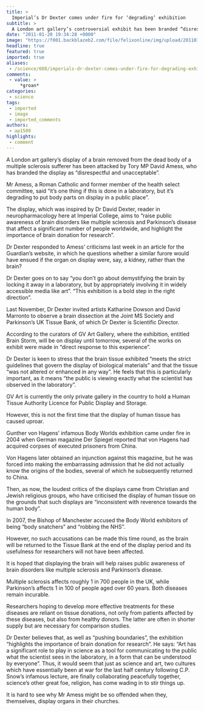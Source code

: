 ```yaml
---
title: >
  Imperial’s Dr Dexter comes under fire for ‘degrading’ exhibition
subtitle: >
  A London art gallery’s controversial exhibit has been branded “disrespectful and unacceptable”.
date: "2011-01-20 19:34:28 +0000"
image: "https://f001.backblazeb2.com/file/felixonline/img/upload/201101201929-ks607-braiiiii.jpg"
headline: true
featured: true
imported: true
aliases:
 - /science/608/imperials-dr-dexter-comes-under-fire-for-degrading-exhibition-
comments:
 - value: >
     *groan*
categories:
 - science
tags:
 - imported
 - image
 - imported_comments
authors:
 - ap1509
highlights:
 - comment
---
```


A London art gallery’s display of a brain removed from the dead body of a multiple sclerosis sufferer has been attacked by Tory MP David Amess, who has branded the display as “disrespectful and unacceptable”.

Mr Amess, a Roman Catholic and former member of the health select committee, said “it’s one thing if this is done in a laboratory, but it’s degrading to put body parts on display in a public place”.

The display, which was inspired by Dr David Dexter, reader in neuropharmacology here at Imperial College, aims to “raise public awareness of brain disorders like multiple sclerosis and Parkinson’s disease that affect a significant number of people worldwide, and highlight the importance of brain donation for research”.

Dr Dexter responded to Amess’ criticisms last week in an article for the Guardian’s website, in which he questions whether a similar furore would have ensued if the organ on display were, say, a kidney, rather than the brain?

Dr Dexter goes on to say “you don’t go about demystifying the brain by locking it away in a laboratory, but by appropriately involving it in widely accessible media like art”. “This exhibition is a bold step in the right direction”.

Last November, Dr Dexter invited artists Katharine Dowson and David Marronto to observe a brain dissection at the Joint MS Society and Parkinson’s UK Tissue Bank, of which Dr Dexter is Scientific Director.

According to the curators of GV Art Gallery, where the exhibition, entitled Brain Storm, will be on display until tomorrow, several of the works on exhibit were made in “direct response to this experience”.

Dr Dexter is keen to stress that the brain tissue exhibited “meets the strict guidelines that govern the display of biological materials” and that the tissue “was not altered or enhanced in any way”. He feels that this is particularly important, as it means “the public is viewing exactly what the scientist has observed in the laboratory”.

GV Art is currently the only private gallery in the country to hold a Human Tissue Authority Licence for Public Display and Storage.

However, this is not the first time that the display of human tissue has caused uproar.

Gunther von Hagens’ infamous Body Worlds exhibition came under fire in 2004 when German magazine Der Spiegel reported that von Hagens had acquired corpses of executed prisoners from China.

Von Hagens later obtained an injunction against this magazine, but he was forced into making the embarrassing admission that he did not actually know the origins of the bodies, several of which he subsequently returned to China.

Then, as now, the loudest critics of the displays came from Christian and Jewish religious groups, who have criticised the display of human tissue on the grounds that such displays are “inconsistent with reverence towards the human body”.

In 2007, the Bishop of Manchester accused the Body World exhibitors of being “body snatchers” and “robbing the NHS”.

However, no such accusations can be made this time round, as the brain will be returned to the Tissue Bank at the end of the display period and its usefulness for researchers will not have been affected.

It is hoped that displaying the brain will help raises public awareness of brain disorders like multiple sclerosis and Parkinson’s disease.

Multiple sclerosis affects roughly 1 in 700 people in the UK, while Parkinson’s affects 1 in 100 of people aged over 60 years. Both diseases remain incurable.

Researchers hoping to develop more effective treatments for these diseases are reliant on tissue donations, not only from patients affected by these diseases, but also from healthy donors. The latter are often in shorter supply but are necessary for comparison studies.

Dr Dexter believes that, as well as “pushing boundaries”, the exhibition “highlights the importance of brain donation for research”. He says: “Art has a significant role to play in science as a tool for communicating to the public what the scientist sees in the laboratory, in a form that can be understood by everyone”. Thus, it would seem that just as science and art, two cultures which have essentially been at war for the last half century following C.P. Snow’s infamous lecture, are finally collaborating peacefully together, science’s other great foe, religion, has come wading in to stir things up.

It is hard to see why Mr Amess might be so offended when they, themselves, display organs in their churches.
